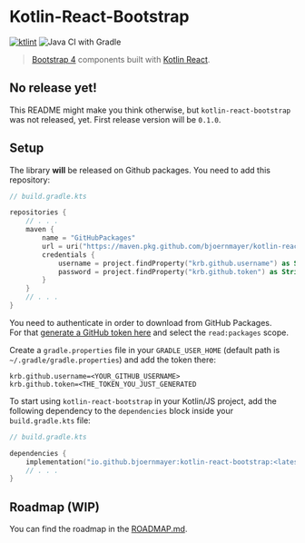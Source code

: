 # Kotlin-React-Bootstrap
[![ktlint](https://img.shields.io/badge/code%20style-%E2%9D%A4-FF4081.svg)](https://ktlint.github.io/)
![Java CI with Gradle](https://github.com/bjoernmayer/kotlin-react-bootstrap/workflows/Java%20CI%20with%20Gradle/badge.svg)

> [Bootstrap 4][bootstrap] components built with [Kotlin React][kotlin-react].

[bootstrap]: https://getbootstrap.com/
[kotlin-react]: https://github.com/JetBrains/kotlin-wrappers/tree/master/kotlin-react

## No release yet!
This README might make you think otherwise, but `kotlin-react-bootstrap` was not released, yet. 
First release version will be `0.1.0`.

## Setup
The library **will** be released on Github packages. You need to add this repository:

```kotlin
// build.gradle.kts

repositories {
    // . . .
    maven {
        name = "GitHubPackages"
        url = uri("https://maven.pkg.github.com/bjoernmayer/kotlin-react-bootstrap")
        credentials {
            username = project.findProperty("krb.github.username") as String
            password = project.findProperty("krb.github.token") as String
        }
    }
    // . . .
}
```

You need to authenticate in order to download from GitHub Packages.  
For that [generate a GitHub token here](https://github.com/settings/tokens/new) and select the `read:packages` scope.

Create a `gradle.properties` file in your `GRADLE_USER_HOME` (default path is `~/.gradle/gradle.properties`) and add
the token there:
   
```properties
krb.github.username=<YOUR_GITHUB_USERNAME>
krb.github.token=<THE_TOKEN_YOU_JUST_GENERATED
```

To start using `kotlin-react-bootstrap` in your Kotlin/JS project, add the following dependency to the `dependencies`
block inside your `build.gradle.kts` file:

```kotlin
// build.gradle.kts

dependencies {
    implementation("io.github.bjoernmayer:kotlin-react-bootstrap:<latest version>")
    // . . .
}
```

## Roadmap (WIP)
You can find the roadmap in the [ROADMAP.md](ROADMAP.md).
